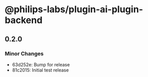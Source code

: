 # @philips-labs/plugin-ai-plugin-backend

## 0.2.0

### Minor Changes

- 63d252e: Bump for release
- 81c2015: Initial test release
